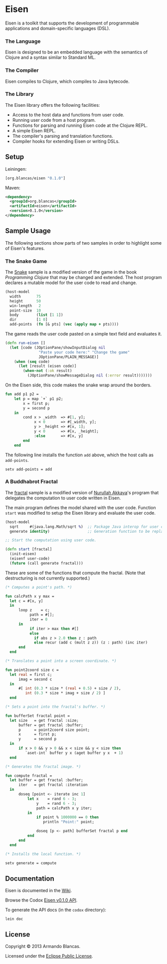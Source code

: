 # Eisen

Eisen is a toolkit that supports the development of programmable applications and domain-specific languages (DSL).

### The Language

Eisen is designed to be an embedded language with the semantics of Clojure and a syntax similar to Standard ML.

### The Compiler

Eisen compiles to Clojure, which compiles to Java bytecode.

### The Library

The Eisen library offers the following facilities:

* Access to the host data and functions from user code.
* Running user code from a host program.
* Functions for parsing and running Eisen code at the Clojure REPL.
* A simple Eisen REPL.
* The compiler's parsing and translation functions.
* Compiler hooks for extending Eisen or writing DSLs.

## Setup

Leiningen:

```clojure
[org.blancas/eisen "0.1.0"]
```

Maven:

```xml
<dependency>
  <groupId>org.blancas</groupId>
  <artifactId>eisen</artifactId>
  <version>0.1.0</version>
</dependency>
```

## Sample Usage

The following sections show parts of two samples in order to highlight some of Eisen's features.

### The Snake Game
 
The [Snake](https://github.com/blancas/eisen/wiki/Extending-the-Snake-Game-Interactively) sample is a modified version of the game in the book *Programming Clojure* that may be changed and extended. The host program declares a mutable model for the user code to read and change.

```clojure
(host-model
  width       75
  height      50
  win-length   2
  point-size  10
  body        (list [1 1])
  dir         [1 0]
  add-points  (fn [& pts] (vec (apply map + pts))))
```

The game reads the user code pasted on a simple text field and evaluates it.

```clojure
(defn run-eisen []
  (let [code (JOptionPane/showInputDialog nil
               "Paste your code here:" "Change the game"
               JOptionPane/PLAIN_MESSAGE)]
    (when (seq code)
      (let [result (eisen code)]
        (when-not (:ok result)
          (JOptionPane/showMessageDialog nil (:error result)))))))
```

On the Eisen side, this code makes the snake wrap around the borders.

```sml
fun add p1 p2 =
    let p = map `+` p1 p2;
        x = first p;
        y = second p
    in
        cond x > _width  => #[1, y];
             x < 0       => #[_width, y];
             y > _height => #[x, 1];
             y < 0       => #[x, _height];
             :else       => #[x, y]
        end
    end
```

The following line installs the function `add` above, which the host calls as `add-points`.

```
setv add-points = add
```

### A Buddhabrot Fractal

The [fractal](https://github.com/blancas/eisen/wiki/Computing-a-Buddhabrot-Fractal) sample is a modified version of [Nurullah Akkaya](http://nakkaya.com/2009/10/04/fractals-in-clojure-buddhabrot-fractal/)'s program that delegates the computation to user code written in Eisen. 

The main program defines the model shared with the user code. Function `start` was modified to setup the Eisen library and evaluate the user code.

```clojure
(host-model
  sqrt     #(java.lang.Math/sqrt %)  ;; Package Java interop for user code.
  generate identity)                 ;; Generation function to be replaced.

;; Start the computation using user code.

(defn start [fractal]
  (init-eisen)
  (eisenf user-code)
  (future (call generate fractal)))
```

These are some of the functions that compute the fractal. (Note that destructuring is not currently supported.)

```sml
(* Computes a point's path. *)

fun calcPath x y max =
  let c = #[x, y]
  in
      loop z    = c;
           path = #[];
           iter = 0
      in
           if iter > max then #[]
           else
             if abs z > 2.0 then z : path
             else recur (add c (mult z z)) (z : path) (inc iter)
      end
  end

(* Translates a point into a screen coordinate. *)

fun point2coord size c =
  let real = first c;
      imag = second c
  in
      #[ int (0.3 * size * (real + 0.5) + size / 2), 
         int (0.3 * size * imag + size / 2) ]
  end

(* Sets a point into the fractal's buffer. *)

fun bufferSet fractal point =
  let size   = get fractal :size;
      buffer = get fractal :buffer;
      p      = point2coord size point;
      x      = first p;
      y      = second p
  in
      if x > 0 && y > 0 && x < size && y < size then
         `aset-int` buffer y x (aget buffer y x  + 1)
  end

(* Generates the fractal image. *)

fun compute fractal =
  let buffer = get fractal :buffer;
      iter   = get fractal :iteration
  in
      doseq [point <- iterate inc 1]
          let x    = rand 6 - 3;
              y    = rand 6 - 3;
              path = calcPath x y iter;
          in
              if point % 1000000 == 0 then
                 println "Point:" point;

              doseq [p <- path] bufferSet fractal p end
          end
      end
  end

(* Installs the local function. *)

setv generate = compute
```

## Documentation

Eisen is documented in the [Wiki](https://github.com/blancas/eisen/wiki).

Browse the Codox [Eisen v0.1.0 API](http://blancas.github.com/eisen).

To generate the API docs (in the `codox` directory):

    lein doc

## License

Copyright © 2013 Armando Blancas.

Licensed under the [Eclipse Public License](http://www.eclipse.org/legal/epl-v10.html).
